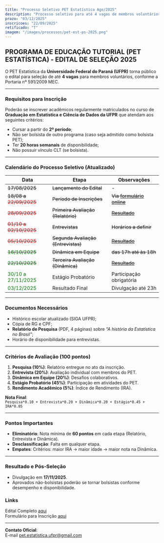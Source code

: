 ```yaml
---
title: "Processo Seletivo PET Estatística Ago/2025"
description: "Processo seletivo para até 4 vagas de membros voluntários no PET Estatística da UFPR"
prazo: "03/12/2025"
inscricoes: "22/09/2025"
retificado: "T"
imagem: "/images/processos/pet-est-ps-2025.png"
---
```


## **PROGRAMA DE EDUCAÇÃO TUTORIAL (PET ESTATÍSTICA) - EDITAL DE SELEÇÃO 2025**

O PET Estatística da **Universidade Federal do Paraná (UFPR)** torna público o edital para seleção de até **4 vagas** para membros voluntários, conforme a Portaria nº 591/2009 MEC.

---

### **Requisitos para Inscrição**
Poderão se inscrever acadêmicos regularmente matriculados no curso de **Graduação em Estatística e Ciência de Dados da UFPR** que atendam aos seguintes critérios:
- Cursar a partir do **2º período**;
- Não ser bolsista de outro programa (caso seja admitido como bolsista PET);
- Ter **20 horas semanais** de disponibilidade;
- Não possuir vínculo CLT (se bolsista).

---

### **Calendário do Processo Seletivo (Atualizado)**
| Data               | Etapa                          | Observações             |
|--------------------|-------------------------------|--------------------------|
| ~~17/08/2025~~         | ~~Lançamento do Edital~~              | -                                                                                                                  |
| ~~18/08 a <span style="color:red">22/09/2025</span>~~ |~~Período de Inscrições~~             |~~Via [formulário online](https://forms.gle/wujM96bSHZMjYRTPA)~~               |
| ~~<span style="color:red">28/09/2025</span>~~         |~~Primeira Avaliação (Relatório)~~    |~~[Resultado](/pdfs/editais/2025/2025_09_28_Edital_2025_Resultado_Trabalhos.pdf)~~  |
| ~~<span style="color:red">01/10 a 02/10/2025</span>~~ |~~Entrevistas~~                       |~~Horários a definir~~                                                             |
| ~~<span style="color:red">05/10/2025</span>~~         |~~Segunda Avaliação (Entrevistas)~~   |~~[Resultado](/pdfs/editais/2025/2025_10_05_Edital_2025_Resultado_Parcial_2.pdf)~~  |
| ~~<span style="color:green">16/10/2025</span>~~       |~~Dinâmica em Equipe~~                |~~das 17h até às 18h~~                                                                |
| ~~<span style="color:green">22/10/2025</span>~~       |~~Terceira Avaliação (Dinâmica)~~     | ~~[Resultado](/pdfs/editais/2025/2025_10_22_Resultado_Dinamica_assinado.pdf)~~                                                                |
| <span style="color:green">30/10 a 27/11/2025</span>   | Estágio Probatório                   | Participação obrigatória                                                          |
| <span style="color:green">03/12/2025</span>           | Resultado Final                      | Divulgação até 23h                                                                |

---

### **Documentos Necessários</span>**
- Histórico escolar atualizado (SIGA UFPR);
- Cópia de RG e CPF;
- **Relatório de Pesquisa** (PDF, 4 páginas) sobre *"A história da Estatística no Brasil"*;
- Horário de disponibilidade para entrevistas.

---

### **Critérios de Avaliação (100 pontos)**
1. **Pesquisa (10%)**: Relatório entregue no ato da inscrição.
2. **Entrevista (20%)**: Avaliação individual com membros do PET.
3. **Dinâmica em Equipe (20%)**: Desafios colaborativos.
4. **Estágio Probatório (45%)**: Participação em atividades do PET.
5. **Rendimento Acadêmico (5%)**: Índice de Rendimento (IRA).

**Nota Final**:  
`Pesquisa*0.10 + Entrevista*0.20 + Dinâmica*0.20 + Estágio*0.45 + IRA*0.05`

---

### **Pontos Importantes**
- **Eliminatório**: Nota mínima de **60 pontos** em cada etapa (Relatório, Entrevista e Dinâmica).
- **Desclassificação**: Falta em qualquer etapa.
- **Empates**: Critérios: maior IRA → maior idade → maior nota na Dinâmica.

---

### **Resultado e Pós-Seleção**
- Divulgação em **17/11/2025**.
- Aprovados não-bolsistas poderão se tornar bolsistas conforme desempenho e disponibilidade.


### **Links**
  Edital Completo [aqui](/pdfs/editais/2025/Edital_2025_-_Retificado_-_2_assinado.pdf)  
  Formulário para Inscrição [aqui](https://forms.gle/wujM96bSHZMjYRTPA)

---

**Contato Oficial**:  
E-mail [pet.estatistica.ufpr@gmail.com](mailto:pet.estatistica.ufpr@gmail.com) 


